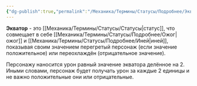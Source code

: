 ```yaml
---
{"dg-publish":true,"permalink":"/Механика/Термины/Статусы/Подробнее/Экватор/","noteIcon":"","created":"2025-09-04T12:20:33.498+03:00","updated":"2025-09-24T18:45:10.127+03:00"}
---
```




**Экватор** - это [[Механика/Термины/Статусы/Статусы\|статус]], что совмещает в себе [[Механика/Термины/Статусы/Подробнее/Ожог\|ожог]] и [[Механика/Термины/Статусы/Подробнее/Иней\|иней]], показывая своим значением перегретый персонаж (если значение положительное) или переохлаждён (отрицательное значение). 

Персонажу наносится урон равный значение экватора делённое на 2. Иными словами, персонаж будет получать урон за каждые 2 единицы и не важно положительные они или отрицательные. 